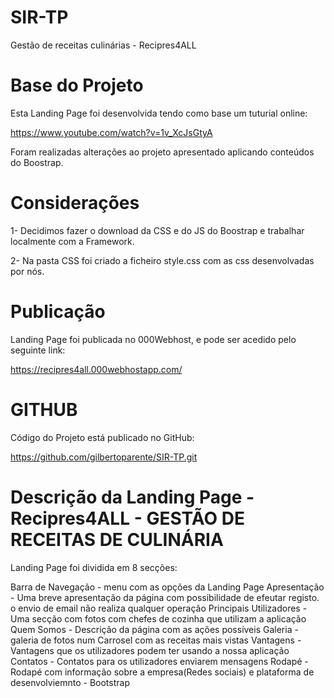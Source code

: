 # SIR-TP
Gestão de receitas culinárias - Recipres4ALL

# Base do Projeto
Esta Landing Page foi desenvolvida tendo como base um tuturial online:

https://www.youtube.com/watch?v=1v_XcJsGtyA

Foram realizadas alterações ao projeto apresentado aplicando  conteúdos do Boostrap.


# Considerações
1- Decidimos fazer o download da CSS e do JS do Boostrap e trabalhar localmente com a Framework.

2- Na pasta CSS foi criado a ficheiro style.css com as css desenvolvadas por nós.

# Publicação
Landing Page foi publicada no 000Webhost, e pode ser acedido pelo seguinte link:

https://recipres4all.000webhostapp.com/

# GITHUB
Código do Projeto está publicado no GitHub:

https://github.com/gilbertoparente/SIR-TP.git

# Descrição da Landing Page - Recipres4ALL - GESTÃO DE RECEITAS DE CULINÁRIA

Landing Page foi dividida em 8 secções:

Barra de Navegação - menu com as opções da Landing Page 
Apresentação - Uma breve apresentação da página com possibilidade de efeutar registo. o envio de email não realiza qualquer operação
Principais Utilizadores - Uma secção com fotos com chefes de cozinha que utilizam a aplicação
Quem Somos - Descrição da página com as ações possíveis
Galeria - galeria de fotos num Carrosel com as receitas mais vistas
Vantagens - Vantagens que os utilizadores podem ter usando a nossa aplicação
Contatos - Contatos para os utilizadores enviarem mensagens
Rodapé - Rodapé com informação sobre a empresa(Redes sociais) e plataforma de desenvolviemnto - Bootstrap
